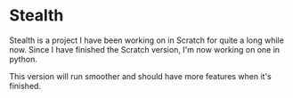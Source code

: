 # Stealth

Stealth is a project I have been working on in Scratch for quite a long while now.
Since I have finished the Scratch version, I'm now working on one in python.

This version will run smoother and should have more features when it's finished.
